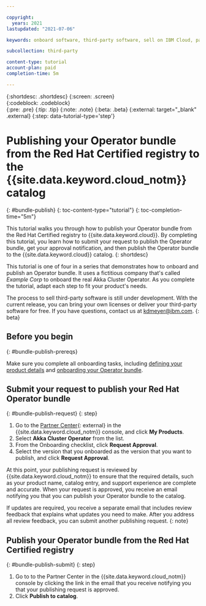 ```yaml
---

copyright:
  years: 2021
lastupdated: "2021-07-06"

keywords: onboard software, third-party software, sell on IBM Cloud, partner center, publish, review, operator, Red Hat OpenShift cluster, sample Operator bundle, tutorial, sample, bundle

subcollection: third-party

content-type: tutorial
account-plan: paid
completion-time: 5m 

---
```


{:shortdesc: .shortdesc}
{:screen: .screen}  
{:codeblock: .codeblock}  
{:pre: .pre}
{:tip: .tip}
{:note: .note}
{:beta: .beta}
{:external: target="_blank" .external}
{:step: data-tutorial-type='step'} 

# Publishing your Operator bundle from the Red Hat Certified registry to the {{site.data.keyword.cloud_notm}} catalog
{: #bundle-publish}
{: toc-content-type="tutorial"} 
{: toc-completion-time="5m"} 

This tutorial walks you through how to publish your Operator bundle from the Red Hat Certified registry to {{site.data.keyword.cloud}}. By completing this tutorial, you learn how to submit your request to publish the Operator bundle, get your approval notification, and then publish the Operator bundle to the {{site.data.keyword.cloud}} catalog.
{: shortdesc}

This tutorial is one of four in a series that demonstrates how to onboard and publish an Operator bundle. It uses a fictitious company that's called *Example Corp* to onboard the real Akka Cluster Operator. As you complete the tutorial, adapt each step to fit your product's needs.

The process to sell third-party software is still under development. With the current release, you can bring your own licenses or deliver your third-party software for free. If you have questions, contact us at kdmeyer@ibm.com.
{: beta}


## Before you begin
{: #bundle-publish-prereqs}

Make sure you complete all onboarding tasks, including [defining your product details](/docs/third-party?topic=third-party-bundle-define) and [onboarding your Operator bundle](/docs/third-party?topic=third-party-bundle-onboard). 

## Submit your request to publish your Red Hat Operator bundle
{: #bundle-publish-request}
{: step}

1. Go to the [Partner Center](https://cloud.ibm.com/partner-center/sell){: external} in the {{site.data.keyword.cloud_notm}} console, and click **My Products**.
1. Select **Akka Cluster Operator** from the list. 
1. From the Onboarding checklist, click **Request Approval**. 
1. Select the version that you onboarded as the version that you want to publish, and click **Request Approval**.

At this point, your publishing request is reviewed by {{site.data.keyword.cloud_notm}} to ensure that the required details, such as your product name, catalog entry, and support experience are complete and accurate. When your request is approved, you receive an email notifying you that you can publish your Operator bundle to the catalog. 

If updates are required, you receive a separate email that includes review feedback that explains what updates you need to make. After you address all review feedback, you can submit another publishing request.
{: note} 

## Publish your Operator bundle from the Red Hat Certified registry
{: #bundle-publish-submit}
{: step}

1. Go to to the Partner Center in the {{site.data.keyword.cloud_notm}} console by clicking the link in the email that you receive notifying you that your publishing request is approved. 
1. Click **Publish to catalog**.







